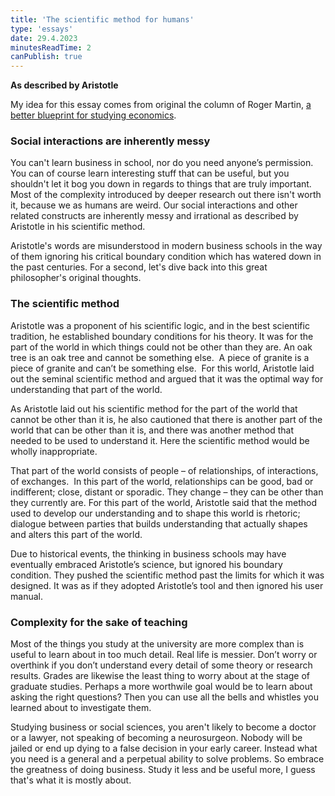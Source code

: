 ```yaml
---
title: 'The scientific method for humans'
type: 'essays'
date: 29.4.2023
minutesReadTime: 2
canPublish: true
---
```


**As described by Aristotle**

My idea for this essay comes from original the column of Roger Martin, [a better blueprint for studying economics](https://www.reuters.com/article/idUS194605394520111110).

### Social interactions are inherently messy

You can't learn business in school, nor do you need anyone’s permission. You can of course learn interesting stuff that can be useful, but you shouldn't let it bog you down in regards to things that are truly important. Most of the complexity introduced by deeper research out there isn't worth it, because we as humans are weird. Our social interactions and other related constructs are inherently messy and irrational as described by Aristotle in his scientific method. 

Aristotle's words are misunderstood in modern business schools in the way of them ignoring his critical boundary condition which has watered down in the past centuries. For a second, let's dive back into this great philosopher's original thoughts. 

### The scientific method

Aristotle was a proponent of his scientific logic, and in the best scientific tradition, he established boundary conditions for his theory. It was for the part of the world in which things could not be other than they are. An oak tree is an oak tree and cannot be something else.  A piece of granite is a piece of granite and can’t be something else.  For this world, Aristotle laid out the seminal scientific method and argued that it was the optimal way for understanding that part of the world.

As Aristotle laid out his scientific method for the part of the world that cannot be other than it is, he also cautioned that there is another part of the world that can be other than it is, and there was another method that needed to be used to understand it. Here the scientific method would be wholly inappropriate.
  
That part of the world consists of people – of relationships, of interactions, of exchanges.  In this part of the world, relationships can be good, bad or indifferent; close, distant or sporadic. They change – they can be other than they currently are. For this part of the world, Aristotle said that the method used to develop our understanding and to shape this world is rhetoric; dialogue between parties that builds understanding that actually shapes and alters this part of the world.
  
Due to historical events, the thinking in business schools may have eventually embraced Aristotle’s science, but ignored his boundary condition. They pushed the scientific method past the limits for which it was designed. It was as if they adopted Aristotle’s tool and then ignored his user manual.

### Complexity for the sake of teaching 

Most of the things you study at the university are more complex than is useful to learn about in too much detail. Real life is messier. Don’t worry or overthink if you don’t understand every detail of some theory or research results. Grades are likewise the least thing to worry about at the stage of graduate studies. Perhaps a more worthwile goal would be to learn about asking the right questions? Then you can use all the bells and whistles you learned about to investigate them. 

Studying business or social sciences, you aren't likely to become a doctor or a lawyer, not speaking of becoming a neurosurgeon. Nobody will be jailed or end up dying to a false decision in your early career. Instead what you need is a general and a perpetual ability to solve problems. So embrace the greatness of doing business. Study it less and be useful more, I guess that's what it is mostly about. 